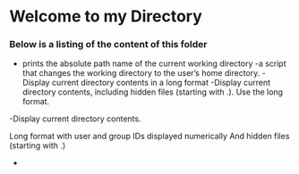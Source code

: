 # Welcome to my Directory


### Below is a listing of the content of this folder

- prints the absolute path name of the current working directory
-a script that changes the working directory to the user’s home directory.
-Display current directory contents in a long format
-Display current directory contents, including hidden files (starting with .). Use the long format.

-Display current directory contents.

Long format
with user and group IDs displayed numerically
And hidden files (starting with .)

-
